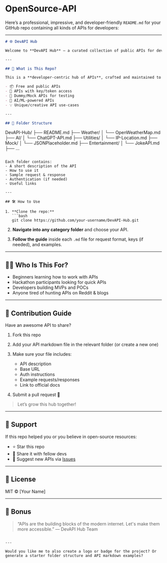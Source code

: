 # OpenSource-API
Here’s a professional, impressive, and developer-friendly `README.md` for your GitHub repo containing all kinds of APIs for developers:

---

```md
# 🌐 DevAPI Hub

Welcome to **DevAPI Hub** – a curated collection of public APIs for developers. Whether you're building a new app, testing a feature, or learning how APIs work, this repository serves as a one-stop resource for all kinds of APIs – from weather data to AI services, from public utilities to creative endpoints.

---

## 🚀 What is This Repo?

This is a **developer-centric hub of APIs**, crafted and maintained to help developers find, test, and integrate various APIs into their projects – without hassle. Here you'll find:

- 📦 Free and public APIs
- 🔐 APIs with key/token access
- 🧪 Dummy/Mock APIs for testing
- 🧠 AI/ML-powered APIs
- 💡 Unique/creative API use-cases

---

## 📁 Folder Structure

```

DevAPI-Hub/
├── README.md
├── Weather/
│   └── OpenWeatherMap.md
├── AI/
│   └── ChatGPT-API.md
├── Utilities/
│   └── IP-Location.md
├── Mock/
│   └── JSONPlaceholder.md
├── Entertainment/
│   └── JokeAPI.md
├── ...

````

Each folder contains:
- A short description of the API
- How to use it
- Sample request & response
- Authentication (if needed)
- Useful links

---

## 🛠️ How to Use

1. **Clone the repo:**
   ```bash
   git clone https://github.com/your-username/DevAPI-Hub.git
````

2. **Navigate into any category folder** and choose your API.

3. **Follow the guide** inside each `.md` file for request format, keys (if needed), and examples.

---

## 👨‍💻 Who Is This For?

* Beginners learning how to work with APIs
* Hackathon participants looking for quick APIs
* Developers building MVPs and POCs
* Anyone tired of hunting APIs on Reddit & blogs

---

## 📌 Contribution Guide

Have an awesome API to share?

1. Fork this repo
2. Add your API markdown file in the relevant folder (or create a new one)
3. Make sure your file includes:

   * API description
   * Base URL
   * Auth instructions
   * Example requests/responses
   * Link to official docs
4. Submit a pull request 🙌

> Let’s grow this hub together!

---

## 🤝 Support

If this repo helped you or you believe in open-source resources:

* ⭐ Star this repo
* 📣 Share it with fellow devs
* 💬 Suggest new APIs via [Issues](https://github.com/your-username/DevAPI-Hub/issues)

---

## 📖 License

MIT © \[Your Name]

---

## 🧠 Bonus

> “APIs are the building blocks of the modern internet. Let's make them more accessible.”
> — DevAPI Hub Team

```

---

Would you like me to also create a logo or badge for the project? Or generate a starter folder structure and API markdown examples?
```
